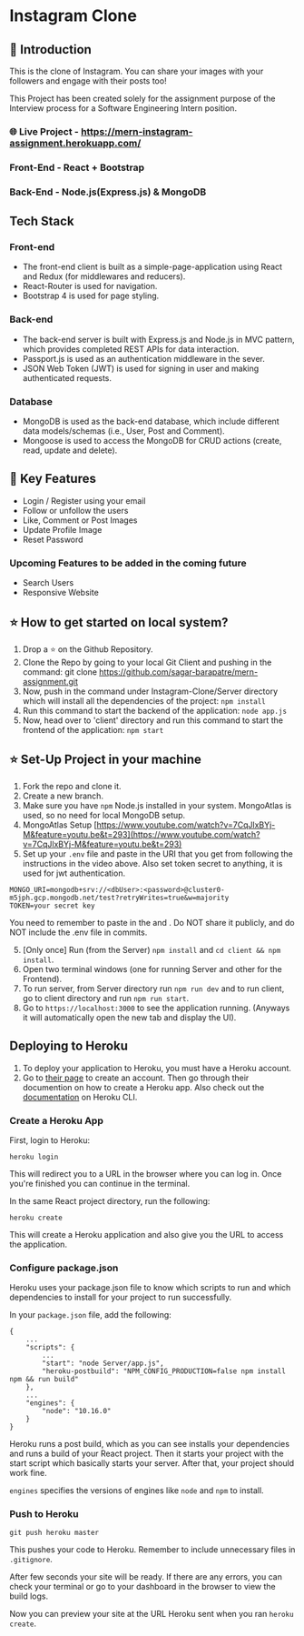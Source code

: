 # Instagram Clone
## 📌 Introduction

This is the clone of Instagram. You can share your images with your followers and engage with their posts too!

This Project has been created solely for the assignment purpose of the Interview process for a Software Engineering Intern position.

### 🌐 Live Project - https://mern-instagram-assignment.herokuapp.com/

### Front-End - React + Bootstrap

### Back-End - Node.js(Express.js) & MongoDB

## Tech Stack

### Front-end

-   The front-end client is built as a simple-page-application using React and Redux (for middlewares and reducers).
-   React-Router is used for navigation.
-   Bootstrap 4 is used for page styling.

### Back-end

-   The back-end server is built with Express.js and Node.js in MVC pattern, which provides completed REST APIs for data interaction.
-   Passport.js is used as an authentication middleware in the sever.
-   JSON Web Token (JWT) is used for signing in user and making authenticated requests.

### Database

-   MongoDB is used as the back-end database, which include different data models/schemas (i.e., User, Post and Comment).
-   Mongoose is used to access the MongoDB for CRUD actions (create, read, update and delete).

## 🔑 Key Features
- Login / Register using your email
- Follow or unfollow the users
- Like, Comment or Post Images
- Update Profile Image
- Reset Password

### Upcoming Features to be added in the coming future
- Search Users
- Responsive Website
## ⭐ How to get started on local system?
1. Drop a ⭐ on the Github Repository.
2. Clone the Repo by going to your local Git Client and pushing in the command:
git clone https://github.com/sagar-barapatre/mern-assignment.git
3. Now, push in the command under Instagram-Clone/Server directory which will install all the dependencies of the project:
`npm install`
4. Run this command to start the backend of the application:
`node app.js`
5. Now, head over to 'client' directory and run this command to start the frontend of the application: `npm start`

##  ⭐ Set-Up Project in your machine

1.  Fork the repo and clone it.
2.  Create a new branch.
3.  Make sure you have  `npm`  Node.js installed in your system. MongoAtlas is used, so no need for local MongoDB setup.
4.  MongoAtlas Setup  [https://www.youtube.com/watch?v=7CqJlxBYj-M&feature=youtu.be&t=293](https://www.youtube.com/watch?v=7CqJlxBYj-M&feature=youtu.be&t=293)  
5. Set up your `.env` file and paste in the URI that you get from following the instructions in the video above. Also set token secret to anything, it is used for jwt authentication.

```
MONGO_URI=mongodb+srv://<dbUser>:<password>@cluster0-m5jph.gcp.mongodb.net/test?retryWrites=true&w=majority
TOKEN=your secret key
```

You need to remember to paste in the and . Do NOT share it publicly, and do NOT include the .env file in commits.

5.  [Only once] Run (from the Server)  `npm install`  and  `cd client && npm install`.
6.  Open two terminal windows (one for running Server and other for the Frontend).
7.  To run server, from Server directory run  `npm run dev`  and to run client, go to client directory and run  `npm run start`.
8.  Go to  `https://localhost:3000`  to see the application running. (Anyways it will automatically open the new tab and display the UI).

## Deploying to Heroku

1.  To deploy your application to Heroku, you must have a Heroku account.
2.  Go to  [their page](https://www.heroku.com/)  to create an account. Then go through their documention on how to create a Heroku app. Also check out the  [documentation](https://devcenter.heroku.com/articles/heroku-cli)  on Heroku CLI.

### Create a Heroku App

First, login to Heroku:
```
heroku login
```

This will redirect you to a URL in the browser where you can log in. Once you're finished you can continue in the terminal.

In the same React project directory, run the following:
```
heroku create
```
This will create a Heroku application and also give you the URL to access the application.

### Configure package.json

Heroku uses your package.json file to know which scripts to run and which dependencies to install for your project to run successfully.

In your  `package.json`  file, add the following:

```
{
    ...
    "scripts": {
        ...
        "start": "node Server/app.js",
        "heroku-postbuild": "NPM_CONFIG_PRODUCTION=false npm install npm && run build"
    },
    ...
    "engines": {
        "node": "10.16.0"
    }
}
```

Heroku runs a post build, which as you can see installs your dependencies and runs a build of your React project. Then it starts your project with the start script which basically starts your server. After that, your project should work fine.

`engines`  specifies the versions of engines like  `node`  and  `npm`  to install.

### Push to Heroku

```
git push heroku master
```

This pushes your code to Heroku. Remember to include unnecessary files in  `.gitignore`.

After few seconds your site will be ready. If there are any errors, you can check your terminal or go to your dashboard in the browser to view the build logs.

Now you can preview your site at the URL Heroku sent when you ran  `heroku create`.
